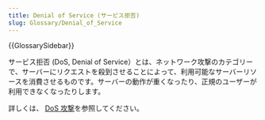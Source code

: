 ```yaml
---
title: Denial of Service (サービス拒否)
slug: Glossary/Denial_of_Service
---
```


{{GlossarySidebar}}

サービス拒否 (DoS, Denial of Service）とは、ネットワーク攻撃のカテゴリーで、サーバーにリクエストを殺到させることによって、利用可能なサーバーリソースを消費させるものです。サーバーの動作が重くなったり、正規のユーザーが利用できなくなったりします。

詳しくは、 [DoS 攻撃](/ja/docs/Glossary/DOS_attack)を参照してください。
